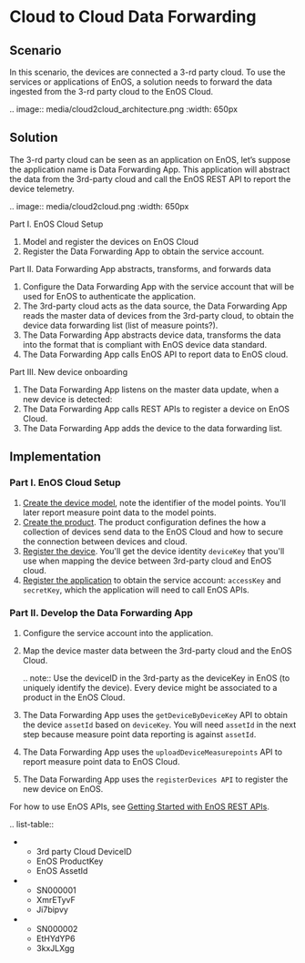 # Cloud to Cloud Data Forwarding

## Scenario

In this scenario, the devices are connected a 3-rd party cloud. To use the services or applications of EnOS, a solution needs to forward the data ingested from the 3-rd party cloud to the EnOS Cloud.

.. image:: media/cloud2cloud_architecture.png
   :width: 650px

## Solution 

The 3-rd party cloud can be seen as an application on EnOS, let’s suppose the application name is Data Forwarding App. This application will abstract the data from the 3rd-party cloud and call the EnOS REST API to report the device telemetry.

.. image:: media/cloud2cloud.png
   :width: 650px

Part I. EnOS Cloud Setup
1. Model and register the devices on EnOS Cloud
2. Register the Data Forwarding App to obtain the service account.

Part II. Data Forwarding App abstracts, transforms, and forwards data
1. Configure the Data Forwarding App with the service account that will be used for EnOS to authenticate the application.
2. The 3rd-party cloud acts as the data source, the Data Forwarding App reads the master data of devices from the 3rd-party cloud, to obtain the device data forwarding list (list of measure points?).
3. The Data Forwarding App abstracts device data, transforms the data into the format that is compliant with EnOS device data standard.
4. The Data Forwarding App calls EnOS API to report data to EnOS cloud.

Part III. New device onboarding
1. The Data Forwarding App listens on the master data update, when a new device is detected:
2. The Data Forwarding App calls REST APIs to register a device on EnOS Cloud.
3. The Data Forwarding App adds the device to the data forwarding list.


## Implementation

### Part I. EnOS Cloud Setup
1. [Create the device model](model/creating_model), note the identifier of the model points. You'll later report measure point data to the model points.
2. [Create the product](cloud/creating_product). The product configuration defines the how a collection of devices send data to the EnOS Cloud and how to secure the connection between devices and cloud.
3. [Register the device](cloud/creating_device). You'll get the device identity `deviceKey` that you'll use when mapping the device between 3rd-party cloud and EnOS cloud.
4. [Register the application](https://docs.eniot.io/docs/app-development/en/latest/managing_apps.html#registering-an-application) to obtain the service account: `accessKey` and `secretKey`, which the application will need to call EnOS APIs.

### Part II. Develop the Data Forwarding App

1. Configure the service account into the application.

2. Map the device master data between the 3rd-party cloud and the EnOS Cloud.

   .. note:: Use the deviceID in the 3rd-party as the deviceKey in EnOS (to uniquely identify the device). Every device might be associated to a product in the EnOS Cloud.

3. The Data Forwarding App uses the `getDeviceByDeviceKey` API to obtain the device `assetId` based on `deviceKey`. You will need `assetId` in the next step because measure point data reporting is against `assetId`.

4. The Data Forwarding App uses the `uploadDeviceMeasurepoints` API to report measure point data to EnOS Cloud.

5. The Data Forwarding App uses the `registerDevices API` to register the new device on EnOS.

For how to use EnOS APIs, see [Getting Started with EnOS REST APIs](https://docs.eniot.io/docs/app-development/en/latest/gettingstarted_api.html).

.. list-table::

   * - 3rd party Cloud DeviceID
     - EnOS ProductKey
     - EnOS AssetId
   * - SN000001
     - XmrETyvF
     - Ji7bipvy
   * - SN000002
     - EtHYdYP6
     - 3kxJLXgg

<!--end-->

